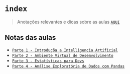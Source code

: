 # `index`

> Anotações relevantes e dicas sobre as aulas [`AQUI`](./notes.md)

## Notas das aulas

- [`Parte 1 - Introduçõa a Intelligencia Artificial`](./a_introducao.md)
- [`Parte 2 - Ambiente Virtual de Desemvolvimento`](./b_ambiente-virtual.md)
- [`Parte 3 - Estatísticas para Devs`](./c_estatistica-devs.md)
- [`Parte 4 - Análise Exploratória de Dados com Pandas`](./d_ead.md)
